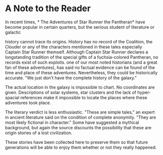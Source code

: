 <a id="note-to-the-reader"></a>

# A Note to the Reader #

In recent times, *
The Adventures of Star Runner the Pantheran* have become popular in
certain quarters, but the serious student of literature or galactic

history cannot trace its origins. History has no record of the
Coalition, the Clouder or any of the characters mentioned in these
tales especially Captain Star Runner themself. Although Captain Star
Runner declares a longstanding tradition of the special gifts of a
fuchsia-colored Pantheran, no records exist of such exploits. one of our most noted historians (and a great fan of these
adventures), has said no factual evidence can be found of the time and
place of these adventures. Nevertheless, they could be historically
accurate. "We just don't have the complete history of the galaxy." 

The actual location in the galaxy is impossible to chart. No
coordinates are given. Descriptions of solar systems, star clusters
and the lack of hyper-spacial references make it impossible to locate
the places where these adventures took place.

The literary verdict is less enthusiastic. "These are simple tales,"
an expert in ancient literature said on the condition of complete
anonymity. "They are most likely fictional in character." Some have
suggested a mythical background, but again the source discounts the
possibility that these are origin stories of a lost civilization.

These stories have been collected here to preserve them so that future
generations will be able to enjoy them whether or not they really happened.
